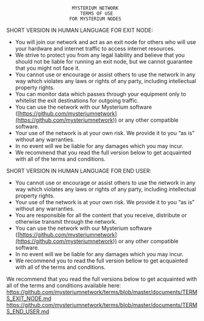 
                            MYSTERIUM NETWORK
                               TERMS OF USE
                           FOR MYSTERIUM NODES

SHORT VERSION IN HUMAN LANGUAGE FOR EXIT NODE:
- You will join our network and act as an exit node for others who will use your hardware and internet traffic to access internet resources.
- We strive to protect you from any legal liability and believe that you should not be liable for running an exit node, but we cannot guarantee that you might not face it.
- You cannot use or encourage or assist others to use the network in any way which violates any laws or rights of any party, including intellectual property rights.
- You can monitor data which passes through your equipment only to whitelist the exit destinations for outgoing traffic.
- You can use the network with our Mysterium software ([https://github.com/mysteriumnetwork](https://github.com/mysteriumnetwork)) or any other compatible software.
- Your use of the network is at your own risk. We provide it to you “as is” without any warranties.
- In no event will we be liable for any damages which you may incur.
- We recommend that you read the full version below to get acquainted with all of the terms and conditions.

SHORT VERSION IN HUMAN LANGUAGE FOR END USER:
- You cannot use or encourage or assist others to use the network in any way which violates any laws or rights of any party, including intellectual property rights.
- Your use of the network is at your own risk. We provide it to you “as is” without any warranties.
- You are responsible for all the content that you receive, distribute or otherwise transmit through the network.
- You can use the network with our Mysterium software ([https://github.com/mysteriumnetwork](https://github.com/mysteriumnetwork)) or any other compatible software.
- In no event will we be liable for any damages which you may incur.
- We recommend you to read the full version bellow to get acquainted with all of the terms and conditions.

We recommend that you read the full versions below to get acquainted
with all of the terms and conditions available here:
https://github.com/mysteriumnetwork/terms/blob/master/documents/TERMS_EXIT_NODE.md
https://github.com/mysteriumnetwork/terms/blob/master/documents/TERMS_END_USER.md